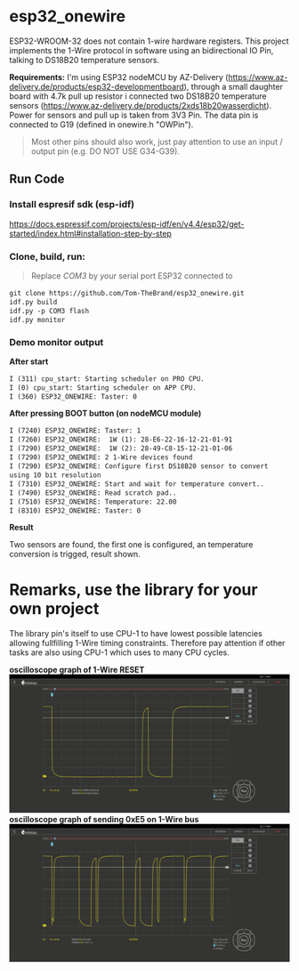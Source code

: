 # esp32_onewire
ESP32-WROOM-32 does not contain 1-wire hardware registers. This project implements the 1-Wire protocol in software using an bidirectional IO Pin, talking to DS18B20 temperature sensors.

**Requirements:**
I'm using ESP32 nodeMCU by AZ-Delivery (https://www.az-delivery.de/products/esp32-developmentboard), through a small daughter board with 4.7k pull up resistor i connected two DS18B20 temperature sensors (https://www.az-delivery.de/products/2xds18b20wasserdicht). Power for sensors and pull up is taken from 3V3 Pin. The data pin is connected to G19 (defined in onewire.h "OWPin").
> Most other pins should also work, just pay attention to use an input / output pin (e.g. DO NOT USE G34-G39). 

## Run Code

### Install espresif sdk (esp-idf)
https://docs.espressif.com/projects/esp-idf/en/v4.4/esp32/get-started/index.html#installation-step-by-step

### Clone, build, run:
> Replace _COM3_ by *your* serial port ESP32 connected to
```
git clone https://github.com/Tom-TheBrand/esp32_onewire.git
idf.py build
idf.py -p COM3 flash
idf.py monitor
```

### Demo monitor output

**After start**
```
I (311) cpu_start: Starting scheduler on PRO CPU.
I (0) cpu_start: Starting scheduler on APP CPU.
I (360) ESP32_ONEWIRE: Taster: 0
```
**After pressing BOOT button (on nodeMCU module)**
```
I (7240) ESP32_ONEWIRE: Taster: 1
I (7260) ESP32_ONEWIRE:  1W (1): 28-E6-22-16-12-21-01-91
I (7290) ESP32_ONEWIRE:  1W (2): 28-49-C8-15-12-21-01-06
I (7290) ESP32_ONEWIRE: 2 1-Wire devices found
I (7290) ESP32_ONEWIRE: Configure first DS18B20 sensor to convert using 10 bit resolution
I (7310) ESP32_ONEWIRE: Start and wait for temperature convert..
I (7490) ESP32_ONEWIRE: Read scratch pad..
I (7510) ESP32_ONEWIRE: Temperature: 22.00
I (8310) ESP32_ONEWIRE: Taster: 0
```

**Result**

Two sensors are found, the first one is configured, an temperature conversion is trigged, result shown.


# Remarks, use the library for your own project

The library pin's itself to use CPU-1 to have lowest possible latencies allowing fullfilling 1-Wire timing constraints.
Therefore pay attention if other tasks are also using CPU-1 which uses to many CPU cycles.

**oscilloscope graph of 1-Wire RESET**
![Graph of reset sequence](/graph/1w_reset.jpg)
**oscilloscope graph of sending 0xE5 on 1-Wire bus**
![Graph of 1 Byte sequence](/graph/1w_0xE5.jpg)

